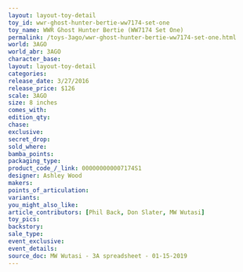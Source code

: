 ```yaml
---
layout: layout-toy-detail 
toy_id: wwr-ghost-hunter-bertie-ww7174-set-one
toy_name: WWR Ghost Hunter Bertie (WW7174 Set One)
permalink: /toys-3ago/wwr-ghost-hunter-bertie-ww7174-set-one.html
world: 3AGO
world_abr: 3AGO
character_base: 
layout: layout-toy-detail
categories: 
release_date: 3/27/2016
release_price: $126 
scale: 3AGO
size: 8 inches
comes_with: 
edition_qty: 
chase: 
exclusive: 
secret_drop: 
sold_where: 
bamba_points: 
packaging_type: 
product_code_/_link: 000000000007174S1
designer: Ashley Wood
makers: 
points_of_articulation: 
variants: 
you_might_also_like: 
article_contributors: [Phil Back, Don Slater, MW Wutasi]
toy_pics: 
backstory: 
sale_type: 
event_exclusive: 
event_details: 
source_doc: MW Wutasi - 3A spreadsheet - 01-15-2019
---
```

